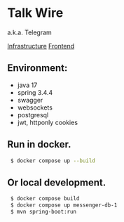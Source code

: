 # Talk Wire
a.k.a. Telegram

[Infrastructure](https://github.com/dasha-sync/messenger-infra)
[Frontend](https://github.com/dasha-sync/messenger-front)

## Environment:
- java 17
- spring 3.4.4
- swagger
- websockets
- postgresql
- jwt, httponly cookies

## Run in docker.
```sh
 $ docker compose up --build
```

## Or local development.
```sh
 $ docker compose build
 $ docker compose up messenger-db-1
 $ mvn spring-boot:run
```
